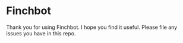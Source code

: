 # Finchbot

Thank you for using Finchbot. I hope you find it useful. Please file any issues you have in this repo.
